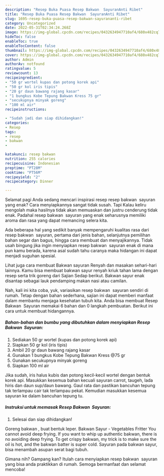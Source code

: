 ```yaml
---
description: "Resep Buka Puasa Resep Bakwan  SayuranAnti Ribet"
title: "Resep Buka Puasa Resep Bakwan  SayuranAnti Ribet"
slug: 1695-resep-buka-puasa-resep-bakwan-sayurananti-ribet
category: Uncategorized
date: 2022-05-31T02:34:24.268Z
image: https://img-global.cpcdn.com/recipes/0432634947710af4/680x482cq70/resep-bakwan-sayuran-foto-resep-utama.jpg
hideToc: false
enableToc: true
enableTocContent: false
thumbnail: https://img-global.cpcdn.com/recipes/0432634947710af4/680x482cq70/resep-bakwan-sayuran-foto-resep-utama.jpg
cover: https://img-global.cpcdn.com/recipes/0432634947710af4/680x482cq70/resep-bakwan-sayuran-foto-resep-utama.jpg
author: Admin
authorAv: notfound
ratingvalue: 5
reviewcount: 13
recipeingredient:
- "50 gr wortel kupas dan potong korek api"
- "50 gr kol iris tipis"
- "20 gr daun bawang rajang kasar"
- "1 bungkus Kobe Tepung Bakwan Kress 75 gr"
- "secukupnya minyak goreng"
- "100 ml air"
recipeinstructions:

- "Sudah jadi dan siap dihidangkan!"
categories:
- Resep
tags:
- resep
- bakwan
- 

katakunci: resep bakwan  
nutrition: 255 calories
recipecuisine: Indonesian
preptime: "PT28M"
cooktime: "PT56M"
recipeyield: "2"
recipecategory: Dinner

---
```



Selamat pagi Anda sedang mencari inspirasi resep resep bakwan  sayuran yang enak? Cara menyiapkannya sangat tidak susah. Tapi Kalau keliru mengolah maka hasilnya tidak akan memuaskan dan justru cenderung tidak enak. Padahal resep bakwan  sayuran yang enak seharusnya memiliki aroma dan rasa yang dapat memancing selera kita.


Ada beberapa hal yang sedikit banyak mempengaruhi kualitas rasa dari resep bakwan  sayuran, pertama dari jenis bahan, selanjutnya pemilihan bahan segar dan bagus, hingga cara membuat dan menyajikannya. Tidak usah bingung jika ingin menyiapkan resep bakwan  sayuran enak di mana pun kamu berada, karena asal sudah tahu caranya maka hidangan ini dapat menjadi suguhan spesial.

Lihat juga cara membuat Bakwan sayuran Renyah dan masakan sehari-hari lainnya. Kamu bisa membuat bakwan sayur renyah kriuk tahan lama dengan resep serta trik goreng dari Sajian Sedap berikut. Bakwan sayur enak disantap sebagai lauk pendamping makan nasi atau camilan.


Nah, kali ini kita coba, yuk, variasikan resep bakwan  sayuran sendiri di rumah. Tetap dengan bahan sederhana, sajian ini dapat memberi manfaat dalam membantu menjaga kesehatan tubuh kita. Anda bisa membuat Resep Bakwan  Sayuran memakai 6 bahan dan 0 langkah pembuatan. Berikut ini cara untuk membuat hidangannya.

<!--inarticleads1-->

##### Bahan-bahan dan bumbu yang dibutuhkan dalam menyiapkan Resep Bakwan  Sayuran:

1. Sediakan 50 gr wortel (kupas dan potong korek api)
1. Siapkan 50 gr kol (iris tipis)
1. Ambil 20 gr daun bawang rajang kasar
1. Gunakan 1 bungkus Kobe Tepung Bakwan Kress @75 gr
1. Gunakan secukupnya minyak goreng
1. Siapkan 100 ml air


Jika sudah, iris halus kubis dan potong kecil-kecil wortel dengan bentuk korek api. Masukkan kesemua bahan kecuali sayuran carrot, taugeh, lada hiris dan daun sup/daun bawang. Gaul rata dan pastikan bancuhan tepung tak terlampau cair tak terlampau pekat. Kemudian masukkan kesemua sayuran ke dalam bancuhan tepung tu. 

<!--inarticleads2-->

##### Instruksi untuk memasak Resep Bakwan  Sayuran:


1. Selesai dan siap dihidangkan!

Goreng bakwan , buat bentuk leper. Bakwan Sayur - Vegetables Fritter You cannot avoid deep frying. If you want to whip up authentic bakwan, there is no avoiding deep frying. To get crispy bakwan, my trick is to make sure the oil is hot, and the bakwan batter is super cold. Sayuran pada bakwan sayur, bisa menambah asupan serat bagi tubuh. 

Gimana nih? Gampang kan? Itulah cara menyiapkan resep bakwan  sayuran yang bisa anda praktikkan di rumah. Semoga bermanfaat dan selamat mencoba!
